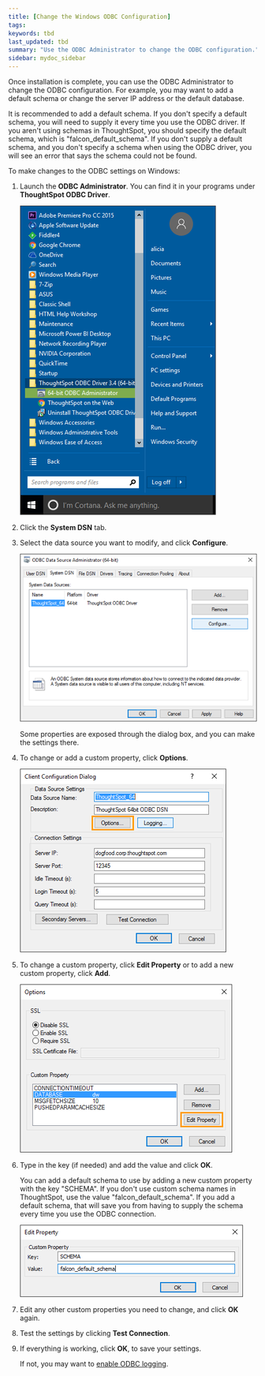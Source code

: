 ```yaml
---
title: [Change the Windows ODBC Configuration]
tags:
keywords: tbd
last_updated: tbd
summary: "Use the ODBC Administrator to change the ODBC configuration."
sidebar: mydoc_sidebar
---
```

Once installation is complete, you can use the ODBC Administrator to change the ODBC configuration. For example, you may want to add a default schema or change the server IP address or the default database.

It is recommended to add a default schema. If you don't specify a default schema, you will need to supply it every time you use the ODBC driver. If you aren't using schemas in ThoughtSpot, you should specify the default schema, which is "falcon_default_schema". If you don't supply a default schema, and you don't specify a schema when using the ODBC driver, you will see an error that says the schema could not be found.

To make changes to the ODBC settings on Windows:

1.  Launch the **ODBC Administrator**. You can find it in your programs under **ThoughtSpot ODBC Driver**.

     ![](/pages/images/odbc_install_8.png "Launch the ODBC Administrator")

2. Click the **System DSN** tab.
3. Select the data source you want to modify, and click **Configure**.

     ![](/pages/images/odbc_logs_1.png "System DSN")

     Some properties are exposed through the dialog box, and you can make the settings there.

4. To change or add a custom property, click **Options**.

     ![](/pages/images/odbc_data_source_options.png "ODBC data source options")

5. To change a custom property, click **Edit Property** or to add a new custom property, click **Add**.

     ![](/pages/images/ODBC_options.png "Edit a custom property")

6. Type in the key (if needed) and add the value and click **OK**.

    You can add a default schema to use by adding a new custom property with the key "SCHEMA". If you don't use custom schema names in ThoughtSpot, use the value "falcon_default_schema". If you add a default schema, that will save you from having to supply the schema every time you use the ODBC connection.

     ![](/pages/images/ODBC_add_schema.png "Edit a custom property")

7. Edit any other custom properties you need to change, and click **OK** again.
8. Test the settings by clicking **Test Connection**.
9. If everything is working, click **OK**, to save your settings.

   If not, you may want to [enable ODBC logging](../troubleshooting/troubleshooting_ODBC.html#).
